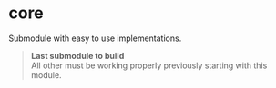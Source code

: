 # core

Submodule with easy to use implementations.

>**Last submodule to build**  
> All other must be working properly previously starting with this module.